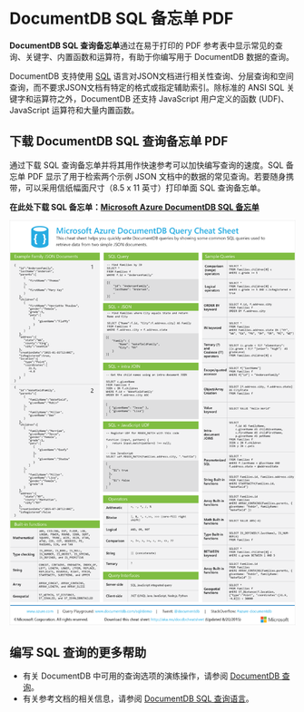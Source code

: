 <properties 
	pageTitle="DocumentDB SQL 备忘单 PDF | Azure" 
	description="可打印的 SQL 备忘单 PDF 有助于你使用 DocumentDB 的 SQL 语法在其 NoSQL 数据库（SQL 快速参考）中查询 JSON 文档。" 
	keywords="SQL 备忘单, SQL 备忘单 PDF, SQL 查询备忘单"
	services="documentdb" 
	documentationCenter="" 
	authors="mimig1" 
	manager="jhubbard" 
	editor="monicar"/>

<tags 
	ms.service="documentdb" 
	ms.date="02/16/2016" 
	wacn.date="06/29/2016"/>

# DocumentDB SQL 备忘单 PDF

**DocumentDB SQL 查询备忘单**通过在易于打印的 PDF 参考表中显示常见的查询、关键字、内置函数和运算符，有助于你编写用于 DocumentDB 数据的查询。

DocumentDB 支持使用 [SQL](/documentation/articles/documentdb-sql-query) 语言对JSON文档进行相关性查询、分层查询和空间查询，而不要求JSON文档有特定的格式或指定辅助索引。除标准的 ANSI SQL 关键字和运算符之外，DocumentDB 还支持 JavaScript 用户定义的函数 (UDF)、JavaScript 运算符和大量内置函数。

## 下载 DocumentDB SQL 查询备忘单 PDF

通过下载 SQL 查询备忘单并将其用作快速参考可以加快编写查询的速度。SQL 备忘单 PDF 显示了用于检索两个示例 JSON 文档中的数据的常见查询。若要随身携带，可以采用信纸幅面尺寸（8.5 x 11 英寸）打印单面 SQL 查询备忘单。

**在此处下载 SQL 备忘单：[Microsoft Azure DocumentDB SQL 备忘单](http://go.microsoft.com/fwlink/?LinkId=623215)**

![DocumentDB SQL 查询备忘单：DocumentDB 支持的 SQL 语法的快速参考 PDF - SQL 备忘单、SQL 备忘单 PDF、SQL 快速参考][cheat-sheet]

[cheat-sheet]: ./media/documentdb-sql-query-cheat-sheet/microsoft-documentdb-sql-query-cheat-sheet-v2.png


## 编写 SQL 查询的更多帮助

- 有关 DocumentDB 中可用的查询选项的演练操作，请参阅 [DocumentDB 查询](/documentation/articles/documentdb-sql-query)。
- 有关参考文档的相关信息，请参阅 [DocumentDB SQL 查询语言](https://msdn.microsoft.com/library/azure/dn782250.aspx)。


<!---HONumber=Mooncake_0425_2016-->